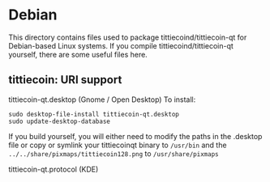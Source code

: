 
Debian
====================
This directory contains files used to package tittiecoind/tittiecoin-qt
for Debian-based Linux systems. If you compile tittiecoind/tittiecoin-qt yourself, there are some useful files here.

## tittiecoin: URI support ##


tittiecoin-qt.desktop  (Gnome / Open Desktop)
To install:

	sudo desktop-file-install tittiecoin-qt.desktop
	sudo update-desktop-database

If you build yourself, you will either need to modify the paths in
the .desktop file or copy or symlink your tittiecoinqt binary to `/usr/bin`
and the `../../share/pixmaps/tittiecoin128.png` to `/usr/share/pixmaps`

tittiecoin-qt.protocol (KDE)

